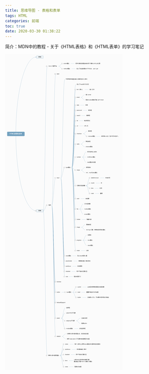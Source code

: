 ```yaml
---
title: 思维导图 - 表格和表单
tags: HTML
categories: 前端
toc: true
date: 2020-03-30 01:38:22
---
```

简介：MDN中的教程 - 关于《HTML表格》和《HTML表单》的学习笔记

<!-- more -->

![表格和表单](https://raw.githubusercontent.com/codingbylch/Figure_bed_for_blog/master/img_for_blog/HTML%E8%A1%A8%E6%A0%BC%E5%92%8C%E8%A1%A8%E5%8D%95.png)